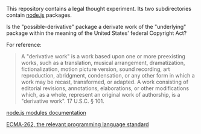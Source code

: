 This repository contains a legal thought experiment. Its two subdirectories contain [node.js](https://nodejs.org/) packages.

Is the "possible-derivative" package a derivate work of the "underlying" package within the meaning of the United States' federal Copyright Act?

For reference:

> A "derivative work" is a work based upon one or more preexisting works, such as a translation, musical arrangement, dramatization, fictionalization, motion picture version, sound recording, art reproduction, abridgment, condensation, or any other form in which a work may be recast, transformed, or adapted. A work consisting of editorial revisions, annotations, elaborations, or other modifications which, as a whole, represent an original work of authorship, is a "derivative work". 17 U.S.C. § 101.

[node.js modules documentation](https://nodejs.org/api/modules.html)

[ECMA-262, the relevant programming language standard](http://www.ecma-international.org/publications/files/ECMA-ST/Ecma-262.pdf)
